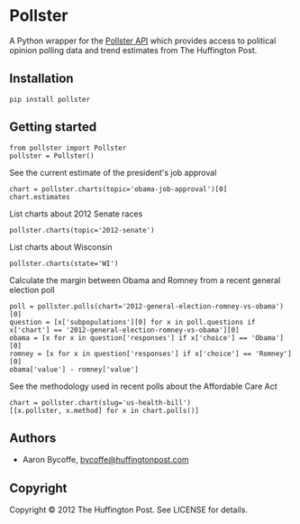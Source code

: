 # Pollster

A Python wrapper for the [Pollster API](http://elections.huffingtonpost.com/pollster/api) 
which provides access to political opinion polling data and trend estimates from The Huffington Post.

## Installation

    pip install pollster

## Getting started

    from pollster import Pollster
    pollster = Pollster()

See the current estimate of the president's job approval

    chart = pollster.charts(topic='obama-job-approval')[0]
    chart.estimates

List charts about 2012 Senate races

    pollster.charts(topic='2012-senate')

List charts about Wisconsin

    pollster.charts(state='WI')

Calculate the margin between Obama and Romney from a recent general election poll

    poll = pollster.polls(chart='2012-general-election-romney-vs-obama')[0]
    question = [x['subpopulations'][0] for x in poll.questions if x['chart'] == '2012-general-election-romney-vs-obama'][0]
    obama = [x for x in question['responses'] if x['choice'] == 'Obama'][0]
    romney = [x for x in question['responses'] if x['choice'] == 'Romney'][0]
    obama['value'] - romney['value']

See the methodology used in recent polls about the Affordable Care Act

    chart = pollster.chart(slug='us-health-bill')
    [[x.pollster, x.method] for x in chart.polls()]

## Authors

- Aaron Bycoffe, bycoffe@huffingtonpost.com

## Copyright

Copyright © 2012 The Huffington Post. See LICENSE for details.
